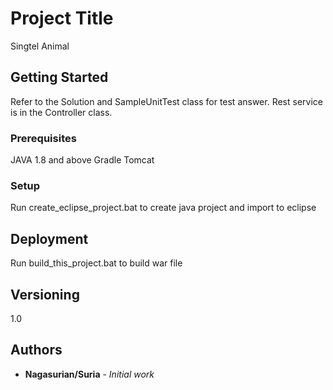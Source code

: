 # Project Title

Singtel Animal

## Getting Started

Refer to the Solution and SampleUnitTest class for test answer. Rest service is in the Controller class.

### Prerequisites

JAVA 1.8 and above
Gradle
Tomcat

### Setup

Run create_eclipse_project.bat to create java project and import to eclipse

## Deployment

Run build_this_project.bat to build war file

## Versioning

1.0

## Authors

* **Nagasurian/Suria** - *Initial work* 